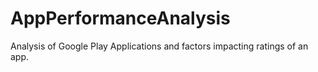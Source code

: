# AppPerformanceAnalysis
Analysis of Google Play Applications and factors impacting ratings of an app.
